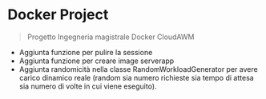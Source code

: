 # Docker Project
> Progetto Ingegneria magistrale Docker CloudAWM

* Aggiunta funzione per pulire la sessione
* Aggiunta funzione per creare image serverapp
* Aggiunta randomicità nella classe RandomWorkloadGenerator per avere carico dinamico reale (random sia numero richieste sia tempo di attesa sia numero di volte in cui viene eseguito).
